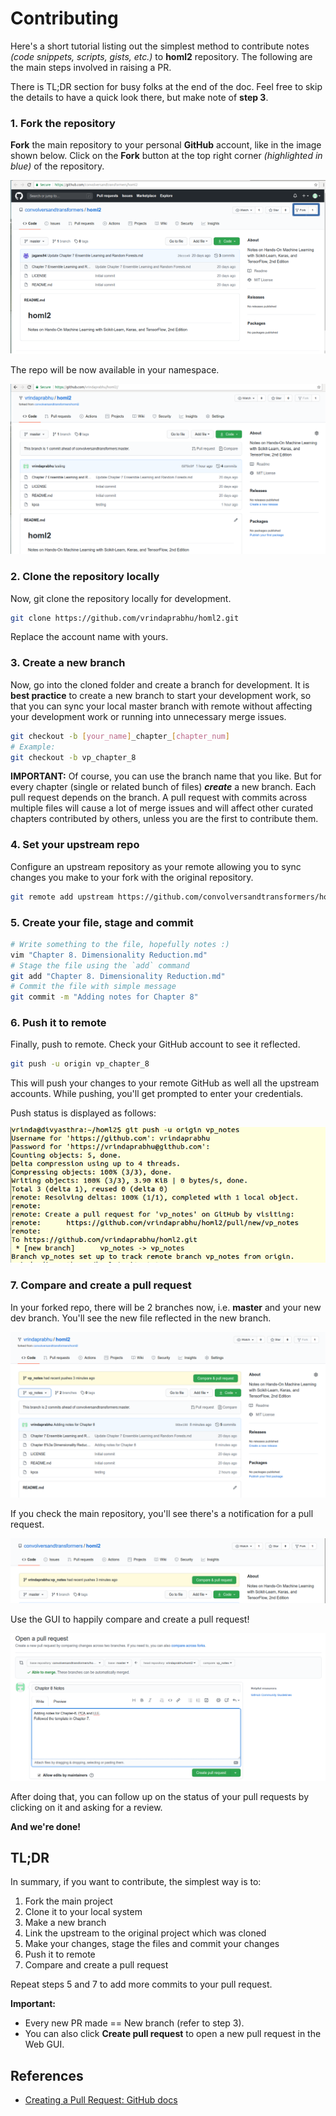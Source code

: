 # Contributing

Here's a short tutorial listing out the simplest method to contribute notes _(code snippets, scripts, gists, etc.)_ to **homl2** repository. The following are the main steps involved in raising a PR.  

There is TL;DR section for busy folks at the end of the doc. Feel free to skip the details to have a quick look there, but make note of **step 3**.

### 1. Fork the repository
**Fork** the main repository to your personal **GitHub** account, like in the image shown below. Click on the **Fork** button at the top right corner *(highlighted in blue)* of the repository.

<img src="assets/contributing/fork.png" alt="Forking the main repo" style="zoom:100%;" />

The repo will be now available in your namespace.

<img src="assets/contributing/forked.png" alt="Foked repo" style="zoom:50%;" />

### 2. Clone the repository locally
Now, git clone the repository locally for development.

```bash
git clone https://github.com/vrindaprabhu/homl2.git
```

Replace the account name with yours.

### 3. Create a new branch
Now, go into the cloned folder and create a branch for development. It is **best practice** to create a new branch to start your development work, so that you can sync your local master branch with remote without affecting your development work or running into unnecessary merge issues.

```bash
git checkout -b [your_name]_chapter_[chapter_num]
# Example:
git checkout -b vp_chapter_8
```

**IMPORTANT:** Of course, you can use the branch name that you like. But for every chapter (single or related bunch of files) **_create_** a new branch. Each pull request depends on the branch. A pull request with commits across multiple files will cause a lot of merge issues and will affect other curated chapters contributed by others, unless you are the first to contribute them.

### 4. Set your upstream repo

Configure an upstream repository as your remote allowing you to sync changes you make to your fork with the original repository. 

```bash
git remote add upstream https://github.com/convolversandtransformers/homl2
```

### 5. Create your file, stage and commit
```bash
# Write something to the file, hopefully notes :)
vim "Chapter 8. Dimensionality Reduction.md"
# Stage the file using the `add` command
git add "Chapter 8. Dimensionality Reduction.md"
# Commit the file with simple message
git commit -m "Adding notes for Chapter 8"
```

### 6. Push it to remote
Finally, push to remote. Check your GitHub account to see it reflected.

```bash
git push -u origin vp_chapter_8
```

This will push your changes to your remote GitHub as well all the upstream accounts. While pushing, you'll get prompted to enter your credentials. 

Push status is displayed as follows:

<img src="assets/contributing/push.png" alt="Push Status" style="zoom:95%;" />

### 7. Compare and create a pull request
In your forked repo, there will be 2 branches now, i.e. **master** and your new dev branch. You'll see the new file reflected in the new branch.

<img src="assets/contributing/localbranch.png" alt="Local Branch" style="zoom:53%;" />



If  you check the main repository, you'll see there's a notification for a pull request. 

<img src="assets/contributing/mainbranch.png" alt="Branch changes in main repo" style="zoom:53%;" />



Use the GUI to happily compare and create a pull request!  



<img src="assets/contributing/pr.png" alt="Raise PR" style="zoom: 55%;" />

After doing that, you can follow up on the status of your pull requests by clicking on it and asking for a review.

**And we're done!**


## TL;DR
In summary, if you want to contribute, the simplest way is to:

1.  Fork the main project
2.  Clone it to your local system
3.  Make a new branch
4.  Link the upstream to the original project which was cloned
5.  Make your changes, stage the files and commit your changes
7.  Push it to remote
8.  Compare and create a pull request

Repeat steps 5 and 7 to add more commits to your pull request.

**Important:** 

 - Every new PR made == New branch (refer to step 3).
 - You can also click **Create pull request** to open a new pull request in the Web GUI.


## References
- [Creating a Pull Request: GitHub docs](https://docs.github.com/en/github/collaborating-with-issues-and-pull-requests/creating-a-pull-request)

